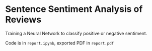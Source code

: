 # Sentence Sentiment Analysis of Reviews

Training a Neural Network to classify positive or negative sentiment.

Code is in ``report.ipynb``, exported PDF in ``report.pdf``
